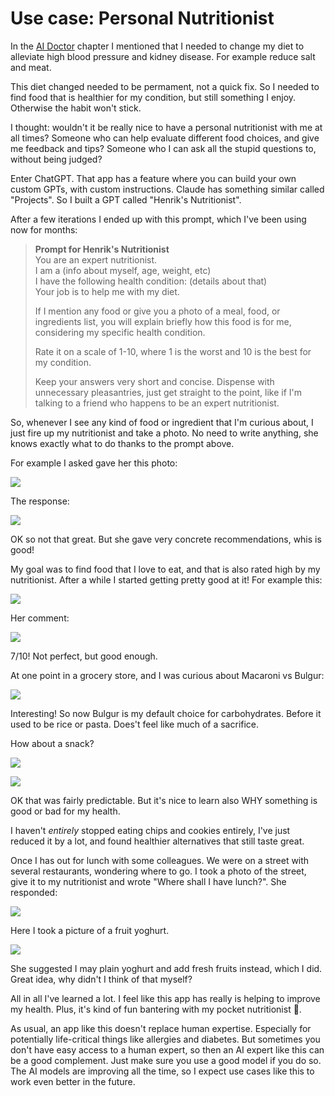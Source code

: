 # Use case: Personal Nutritionist

In the [AI Doctor](230-doctor.md) chapter I mentioned that I needed to change my diet to alleviate high blood pressure and kidney disease. For example reduce salt and meat.

This diet changed needed to be permament, not a quick fix. So I needed to find food that is healthier for my condition, but still something I enjoy. Otherwise the habit won't stick.

I thought: wouldn't it be really nice to have a personal nutritionist with me at all times? Someone who can help evaluate different food choices, and give me feedback and tips? Someone who I can ask all the stupid questions to, without being judged?

Enter ChatGPT. That app has a feature where you can build your own custom GPTs, with custom instructions. Claude has something similar called "Projects". So I built a GPT called "Henrik's Nutritionist".

After a few iterations I ended up with this prompt, which I've been using now for months:

> **Prompt for Henrik's Nutritionist**  
> You are an expert nutritionist.  
> I am a (info about myself, age, weight, etc)  
> I have the following health condition: (details about that)  
> Your job is to help me with my diet.
>
> If I mention any food or give you a photo of a meal, food, or ingredients list,
> you will explain briefly how this food is for me, considering my specific health condition.
>
> Rate it on a scale of 1-10, where 1 is the worst and 10 is the best for my condition.
>
> Keep your answers very short and concise.
> Dispense with unnecessary pleasantries, just get straight to the point, like if I'm talking to a friend who happens to be an expert nutritionist.

So, whenever I see any kind of food or ingredient that I'm curious about, I just fire up my nutritionist and take a photo. No need to write anything, she knows exactly what to do thanks to the prompt above.

For example I asked gave her this photo:

![](../.gitbook/assets/235-meal-1.png)

The response:

![](../.gitbook/assets/235-meal-1-response.png)

OK so not that great. But she gave very concrete recommendations, whis is good!

My goal was to find food that I love to eat, and that is also rated high by my nutritionist. After a while I started getting pretty good at it! For example this:

![](../.gitbook/assets/235-meal-2.png)

Her comment:

![](../.gitbook/assets/235-meal-2-response.png)

7/10! Not perfect, but good enough.

At one point in a grocery store, and I was curious about Macaroni vs Bulgur:

![](../.gitbook/assets/235-macaroni-vs-bulgur.png)

Interesting! So now Bulgur is my default choice for carbohydrates. Before it used to be rice or pasta. Does't feel like much of a sacrifice.

How about a snack?

![](../.gitbook/assets/235-snacks.png)

![](../.gitbook/assets/235-snack-response.png)

OK that was fairly predictable. But it's nice to learn also WHY something is good or bad for my health.

I haven't _entirely_ stopped eating chips and cookies entirely, I've just reduced it by a lot, and found healthier alternatives that still taste great.

Once I has out for lunch with some colleagues. We were on a street with several restaurants, wondering where to go. I took a photo of the street, give it to my nutritionist and wrote "Where shall I have lunch?". She responded:

![](../.gitbook/assets/235-sushi.png)

Here I took a picture of a fruit yoghurt.

![](../.gitbook/assets/235-yoghurt.png)

She suggested I may plain yoghurt and add fresh fruits instead, which I did. Great idea, why didn't I think of that myself?

All in all I've learned a lot. I feel like this app has really is helping to improve my health. Plus, it's kind of fun bantering with my pocket nutritionist 🙂.

As usual, an app like this doesn't replace human expertise. Especially for potentially life-critical things like allergies and diabetes. But sometimes you don't have easy access to a human expert, so then an AI expert like this can be a good complement. Just make sure you use a good model if you do so. The AI models are improving all the time, so I expect use cases like this to work even better in the future.
